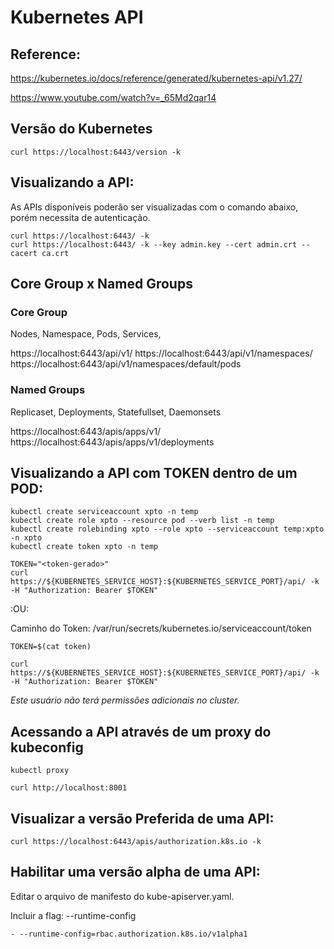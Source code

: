 # Kubernetes API 

## Reference:
<https://kubernetes.io/docs/reference/generated/kubernetes-api/v1.27/>

<https://www.youtube.com/watch?v=_65Md2qar14>

## Versão do Kubernetes
```
curl https://localhost:6443/version -k
```

## Visualizando a API:
As APIs disponíveis poderão ser visualizadas com o comando abaixo, porém necessita de autenticação.
```
curl https://localhost:6443/ -k
curl https://localhost:6443/ -k --key admin.key --cert admin.crt --cacert ca.crt
```

## Core Group x Named Groups

### Core Group

Nodes, Namespace, Pods, Services, 

https://localhost:6443/api/v1/
https://localhost:6443/api/v1/namespaces/
https://localhost:6443/api/v1/namespaces/default/pods

### Named Groups

Replicaset, Deployments, Statefullset, Daemonsets

https://localhost:6443/apis/apps/v1/
https://localhost:6443/apis/apps/v1/deployments


## Visualizando a API com TOKEN dentro de um POD:
```
kubectl create serviceaccount xpto -n temp
kubectl create role xpto --resource pod --verb list -n temp
kubectl create rolebinding xpto --role xpto --serviceaccount temp:xpto -n xpto
kubectl create token xpto -n temp
```
```
TOKEN="<token-gerado>"
curl https://${KUBERNETES_SERVICE_HOST}:${KUBERNETES_SERVICE_PORT}/api/ -k -H "Authorization: Bearer $TOKEN"
```

:OU:

Caminho do Token: /var/run/secrets/kubernetes.io/serviceaccount/token
```
TOKEN=$(cat token)

curl https://${KUBERNETES_SERVICE_HOST}:${KUBERNETES_SERVICE_PORT}/api/ -k -H "Authorization: Bearer $TOKEN"
```
*Este usuário não terá permissões adicionais no cluster.*

## Acessando a API através de um proxy do kubeconfig
```
kubectl proxy
```
```
curl http://localhost:8001
```
## Visualizar a versão Preferida de uma API:
```
curl https://localhost:6443/apis/authorization.k8s.io -k
```
## Habilitar uma versão alpha de uma API:

Editar o arquivo de manifesto do kube-apiserver.yaml.

Incluir a flag: --runtime-config
```
- --runtime-config=rbac.authorization.k8s.io/v1alpha1
```
